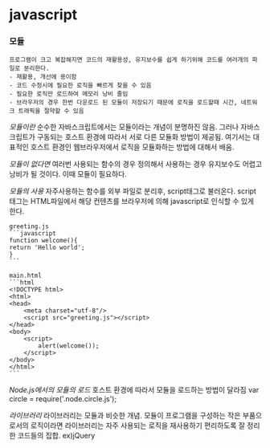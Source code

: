 # javascript

### 모듈
	프로그램이 크고 복잡해지면 코드의 재활용성, 유지보수를 쉽게 하기위해 코드를 여러개의 파일로 분리한다.
	- 재활용, 개선에 용이함
	- 코드 수정시에 필요한 로직을 빠르게 찾을 수 있음
	- 필요한 로직만 로드하여 메모리 낭비 줄임
	- 브라우저의 경우 한번 다운로드 된 모듈이 저장되기 때문에 로직을 로드할때 시간, 네트워크 트래픽을 절약할 수 있음



*모듈이란*
	순수한 자바스크립트에서는 모듈이라는 개념이 분명하진 않음. 그러나 자바스크립트가 구동되는 호스트 환경에 따라서 서로 다른 모듈화 방법이 제공됨. 여기서는 대표적인 호스트 환경인 웹브라우저에서 로직을 모듈화하는 방법에 대해서 배움.



*모듈이 없다면*
	여러번 사용되는 함수의 경우 정의해서 사용하는 경우 유지보수도 어렵고 낭비가 될 것이다. 이때 모듈이 필요하다.



*모듈의 사용*
	자주사용하는 함수를 외부 파일로 분리후, script태그로 불러온다. script태그는 HTML파일에서 해당 컨텐츠를 브라우저에 의해 javascript로 인식할 수 있게 한다.

	greeting.js
	```javascript
	function welcome(){
    return 'Hello world';
	}
	```

	main.html
	```html
	<!DOCTYPE html>
	<html>
	<head>
	    <meta charset="utf-8"/>
	    <script src="greeting.js"></script>
	</head>
	<body>
	    <script>
	        alert(welcome());
	    </script>
	</body>
	</html>
	```



*Node.js에서의 모듈의 로드*
	호스트 환경에 따라서 모듈을 로드하는 방법이 달라짐
	var circle = require('.node.circle.js');



*라이브러리*
	라이브러리는 모듈과 비슷한 개념. 모듈이 프로그램을 구성하는 작은 부품으로서의 로직이라면 라이브러리는 자주 사용되는 로직을 재사용하기 편리하도록 잘 정리한 코드들의 집합. ex)jQuery